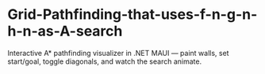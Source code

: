 # Grid-Pathfinding-that-uses-f-n-g-n-h-n-as-A-search
Interactive A* pathfinding visualizer in .NET MAUI — paint walls, set start/goal, toggle diagonals, and watch the search animate.
